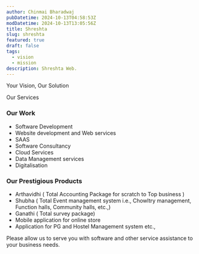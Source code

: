 ```yaml
---
author: Chinmai Bharadwaj
pubDatetime: 2024-10-13T04:58:53Z
modDatetime: 2024-10-13T13:05:56Z
title: Shreshta
slug: shreshta
featured: true
draft: false
tags:
  - vision
  - mission
description: Shreshta Web.
---
```


Your Vision, Our Solution
<div class="text-center text-2xl font-bold mb-4">
Our Services
</div>

<div class="grid grid-cols-1 md:grid-cols-2 gap-4">
  <div class="p-4 rounded-lg shadow-md">
    <h3 class="text-xl font-bold mb-2">Our Work</h3>
    <ul class="list-disc space-y-2">
      <li>Software Development</li>
      <li>Website development and Web services</li>
      <li>SAAS</li>
      <li>Software Consultancy</li>
      <li>Cloud Services</li>
      <li>Data Management services</li>
      <li>Digitalisation</li>
    </ul>
  </div>
  <div class="p-4 rounded-lg shadow-md">
    <h3 class="text-xl font-bold mb-2">Our Prestigious Products</h3>
    <ul class="list-disc space-y-2">
      <li>Arthavidhi ( Total Accounting Package for scratch to Top business )</li>
      <li>Shubha ( Total Event management system i.e., Chowltry management, Function halls, Community halls, etc.,)</li>
      <li>Ganathi ( Total survey package)</li>
      <li>Mobile application for online store</li>
      <li>Application for PG and Hostel Management system etc.,</li>
    </ul>
  </div>
</div>

<div class="text-center text-gray-500 mt-8">
Please allow us to serve you with software and other service assistance to your business needs.
</div>
